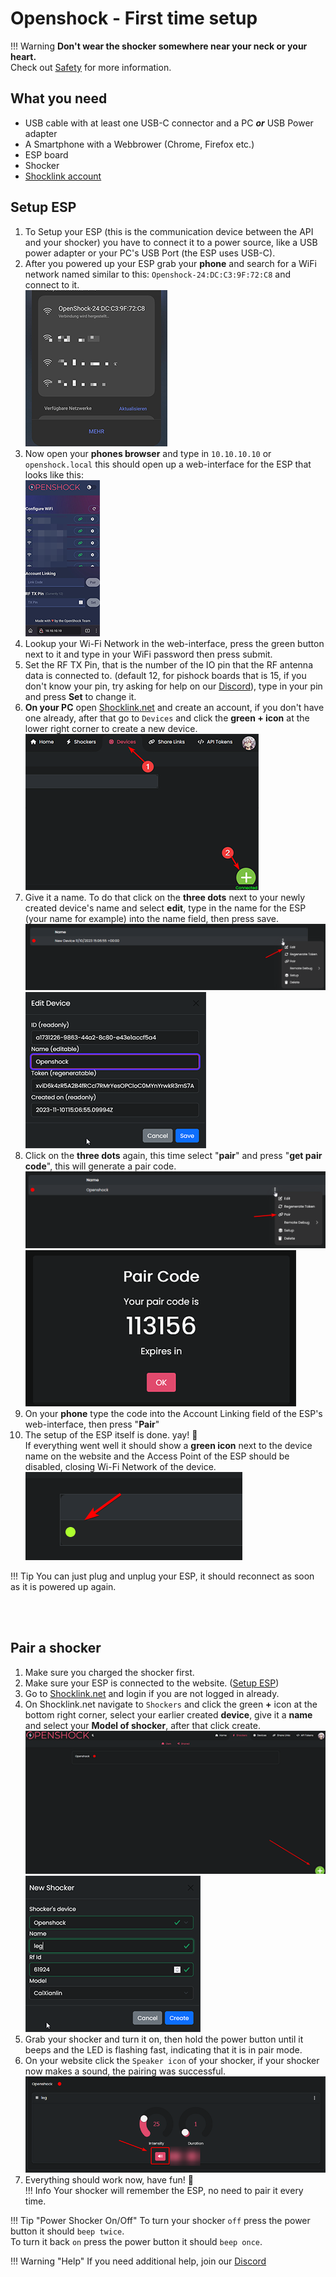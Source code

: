 # Openshock - First time setup

!!! Warning
    **Don't wear the shocker somewhere near your neck or your heart.**  
    Check out [Safety](../safety/safety-rules.md) for more information.

## What you need
- USB cable with at least one USB-C connector and a PC _**or**_ USB Power adapter
- A Smartphone with a Webbrower (Chrome, Firefox etc.)
- ESP board
- Shocker
- [Shocklink account](https://shocklink.net/)




## Setup ESP


1. To Setup your ESP (this is the communication device between the API and your shocker) you have to connect it to a power source, like a USB power adapter or your PC's USB Port (the ESP uses USB-C).
2. After you powered up your ESP grab your **phone** and search for a WiFi network named similar to this: ``Openshock-24:DC:C3:9F:72:C8`` and connect to it.  
![Image "image"](../static/guides/first-setup/WiFioverview.png)  
3. Now open your **phones browser** and type in ``10.10.10.10`` or ``openshock.local`` this should open up a web-interface for the ESP that looks like this:  
![Image "image"](../static/guides/first-setup/ESPWebGUI.png)  
4. Lookup your Wi-Fi Network in the web-interface, press the green button next to it and type in your WiFi password then press submit.
5. Set the RF TX Pin, that is the number of the IO pin that the RF antenna data is connected to. (default 12, for pishock boards that is 15, if you don't know your pin, try asking for help on our [Discord](https://shocklink.net/discord)), type in your pin and press **Set** to change it.
6. **On your PC** open [Shocklink.net](https://shocklink.net/) and create an account, if you don't have one already, after that go to ``Devices`` and click the **green + icon** at the lower right corner to create a new device.   
![Image "image"](../static/guides/first-setup/findaddbutton3.png)  
7. Give it a name. To do that click on the **three dots** next to your newly created device's name and select **edit**, type in the name for the ESP (your name for example) into the name field, then press save.  
![Image "image"](../static/guides/first-setup/find_device_context_menu.png)  
![Image "image"](../static/guides/first-setup/edit_device.png)  
8. Click on the **three dots** again, this time select "**pair**" and press "**get pair code**", this will generate a pair code.  
![Image "image"](../static/guides/first-setup/findpaircode.png)  
![Image "image"](../static/guides/first-setup/paircodeexample.png)  
9. On your **phone** type the code into the Account Linking field of the ESP's web-interface, then press "**Pair**"  
10. The setup of the ESP itself is done. yay! 🎉  
If everything went well it should show a **green icon** next to the device name on the website and the Access Point of the ESP should be disabled, closing Wi-Fi Network of the device.  
![Image "image"](../static/guides/first-setup/checkifonline.png)  

!!! Tip
    You can just plug and unplug your ESP, it should reconnect as soon as it is powered up again.

<br></br>
## Pair a shocker
1. Make sure you charged the shocker first.
2. Make sure your ESP is connected to the website. ([Setup ESP](#setup-esp))
3. Go to [Shocklink.net](https://shocklink.net/) and login if you are not logged in already.
4. On Shocklink.net navigate to ``Shockers`` and click the green **+** icon at the bottom right corner, select your earlier created **device**, give it a **name** and select your **Model of shocker**, after that click create.  
![image](../static/guides/first-setup/Create_shocker_green_plus.png) 
![image](../static/guides/first-setup/create_shocker.png) 
6. Grab your shocker and turn it on, then hold the power button until it beeps and the LED is flashing fast, indicating that it is in pair mode.
6. On your website click the ``Speaker icon`` of your shocker, if your shocker now makes a sound, the pairing was successful.
![image](../static/guides/first-setup/find_sound_button.png)
7. Everything should work now, have fun! 🎉  
!!! Info
    Your shocker will remember the ESP, no need to pair it every time.  

!!! Tip "Power Shocker On/Off"
    To turn your shocker ``off`` press the power button it should ``beep twice``.  
    To turn it back ``on`` press the power button it should ``beep once``.  

!!! Warning "Help"
    If you need additional help, join our [Discord](https://shocklink.net/discord)
